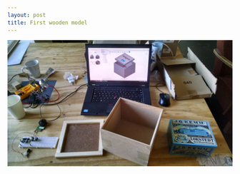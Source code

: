 ```yaml
---
layout: post
title: First wooden model 
---
```


![alt text](/images/model1.jpg "Logo Title Text 1")
